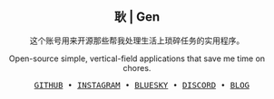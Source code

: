 <h2 align="center">耿 | Gen</h2>

<p align="center">这个账号用来开源那些帮我处理生活上琐碎任务的实用程序。</p>

<p align="center">Open-source simple, vertical-field applications that save me time on chores.</p>

<pre align="center">
  <a href="https://github.com/kabeep">GITHUB</a> • <a href="https://www.instagram.com/amoytac97/">INSTAGRAM</a> • <a href="https://bsky.app/profile/kabeep.bsky.social">BLUESKY</a> • <a href="https://discord.gg/ekwVu3nr">DISCORD</a> • <a href="https://www.cnblogs.com/97z4moon">BLOG</a>
</pre>
